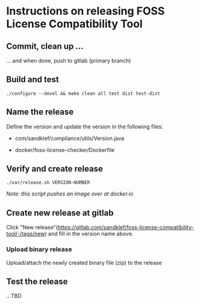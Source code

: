 # Instructions on releasing FOSS License Compatibility Tool

## Commit, clean up ...

... and when done, push to gitlab (primary branch)

## Build and test

```
./configure --devel && make clean all test dist test-dist
```

## Name the release

Define the version and update the version in the following files:

* com/sandklef/compliance/utils/Version.java

* docker/foss-license-checker/Dockerfile

## Verify and create release

```
./var/release.sh VERSION-NUMBER
```

*Note: this script pushes an image over at docker.io*

## Create new release at gitlab

Click "New release"(https://gitlab.com/sandklef/foss-license-compatibility-tool/-/tags/new) and fill in the version name above.

### Upload binary release

Upload/attach the newly created binary file (zip) to the release

## Test the release

.. TBD